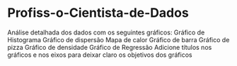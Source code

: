 # Profiss-o-Cientista-de-Dados
 Análise detalhada dos dados com os seguintes gráficos:  Gráfico de Histograma  Gráfico de dispersão  Mapa de calor  Gráfico de barra  Gráfico de pizza  Gráfico de densidade  Gráfico de Regressão  Adicione títulos nos gráficos e nos eixos para deixar claro os objetivos dos gráficos
